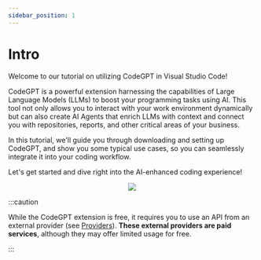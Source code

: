 ```yaml
---
sidebar_position: 1
---
```


# Intro

 Welcome to our tutorial on utilizing CodeGPT in Visual Studio Code! 

 
 
 CodeGPT is a powerful extension harnessing the capabilities of Large Language Models (LLMs) to boost your programming tasks using AI. This tool not only allows you to interact with your work environment dynamically but can also create AI Agents that enrich LLMs with context and connect you with repositories, reports, and other critical areas of your business. 
 
 In this tutorial, we'll guide you through downloading and setting up CodeGPT, and show you some typical use cases, so you can seamlessly integrate it into your coding workflow. 
 
 Let's get started and dive right into the AI-enhanced coding experience!

<p align="center">
    <img src="https://github.com/davila7/code-gpt-docs/assets/6216945/a7f7acc0-4e85-4e88-9370-a2d2f1163a1d" />
</p>

:::caution

While the CodeGPT extension is free, it requires you to use an API from an external provider (see [Providers](/docs/category/ai-providers)). **These external providers are paid services**, although they may offer limited usage for free.

:::



